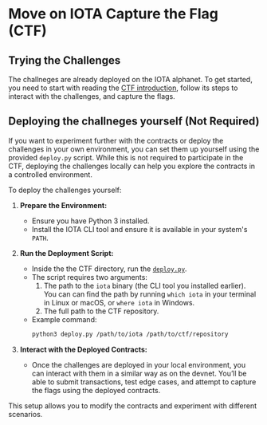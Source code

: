# Move on IOTA Capture the Flag (CTF)


## Trying the Challenges

The challneges are already deployed on the IOTA alphanet. To get started, you need to start with reading the [CTF introduction](../../docs/content/developer/iota-move-ctf/introduction.mdx), follow its steps to interact with the challenges, and capture the flags.


## Deploying the challneges yourself (Not Required)

If you want to experiment further with the contracts or deploy the challenges in your own environment, you can set them up yourself using the provided `deploy.py` script. While this is not required to participate in the CTF, deploying the challenges locally can help you explore the contracts in a controlled environment.

To deploy the challenges yourself:

1. **Prepare the Environment:**
   - Ensure you have Python 3 installed.
   - Install the IOTA CLI tool and ensure it is available in your system's `PATH`.

2. **Run the Deployment Script:**
   - Inside the the CTF directory, run the [`deploy.py`](../../../../examples/ctf/deploy.py).
   - The script requires two arguments:
     1. The path to the `iota` binary (the CLI tool you installed earlier). You can can find the path by running `which iota` in your terminal in Linux or macOS, or `where iota` in Windows.
     2. The full path to the CTF repository.
   - Example command:
     ```bash
     python3 deploy.py /path/to/iota /path/to/ctf/repository
     ```

3. **Interact with the Deployed Contracts:**
   - Once the challenges are deployed in your local environment, you can interact with them in a similar way as on the devnet. You’ll be able to submit transactions, test edge cases, and attempt to capture the flags using the deployed contracts.
   
This setup allows you to modify the contracts and experiment with different scenarios.